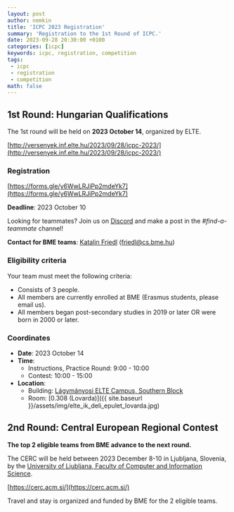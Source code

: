 ```yaml
---
layout: post
author: nemkin
title: 'ICPC 2023 Registration'
summary: 'Registration to the 1st Round of ICPC.'
date: 2023-09-28 20:30:00 +0100
categories: [icpc]
keywords: icpc, registration, competition
tags:
 - icpc
 - registration
 - competition
math: false
---
```


## 1st Round: Hungarian Qualifications

The 1st round will be held on **2023 October 14**, organized by ELTE.

[http://versenyek.inf.elte.hu/2023/09/28/icpc-2023/](http://versenyek.inf.elte.hu/2023/09/28/icpc-2023/)

### Registration

[https://forms.gle/y6WwLRJiPp2mdeYk7](https://forms.gle/y6WwLRJiPp2mdeYk7)

**Deadline**: 2023 October 10

Looking for teammates? Join us on [Discord](https://vprog.hu/discord) and make a post in the *#find-a-teammate* channel!

**Contact for BME teams**: [Katalin Friedl](http://www.cs.bme.hu/~friedl) ([friedl@cs.bme.hu](mailto:friedl@cs.bme.hu))

### Eligibility criteria

Your team must meet the following criteria:

- Consists of 3 people.
- All members are currently enrolled at BME (Erasmus students, please email us).
- All members began post-secondary studies in 2019 or later OR were born in 2000 or later.

### Coordinates

- **Date**: 2023 October 14
- **Time**:
  - Instructions, Practice Round: 9:00 - 10:00
  - Contest: 10:00 - 15:00
- **Location**:
  - Building: [Lágymányosi ELTE Campus, Southern Block](https://goo.gl/maps/c3KgQrZBMH2mBtmq5)
  - Room: [0.308 (Lovarda)]({{ site.baseurl }}/assets/img/elte_ik_deli_epulet_lovarda.jpg)

## 2nd Round: Central European Regional Contest

**The top 2 eligible teams from BME advance to the next round.**

The CERC will be held between 2023 December 8-10 in Ljubljana, Slovenia, by the [University of Ljubljana, Faculty of Computer and Information Science](https://maps.app.goo.gl/w745vg7XRnDmQxbe9).

[https://cerc.acm.si/](https://cerc.acm.si/)

Travel and stay is organized and funded by BME for the 2 eligible teams.
